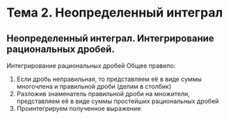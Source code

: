 # Тема 2. Неопределенный интеграл

## Неопределенный интеграл. Интегрирование рациональных дробей.

Интегрирование рациональных дробей
Общее правило:
1. Если дробь неправильная, то представляем её в виде суммы многочлена и правильной дроби (делим в столбик)
2. Разложив знаменатель правильной дроби на множители, представляем её в виде суммы простейших рациональных дробей
3. Проинтегрируем полученное выражение
